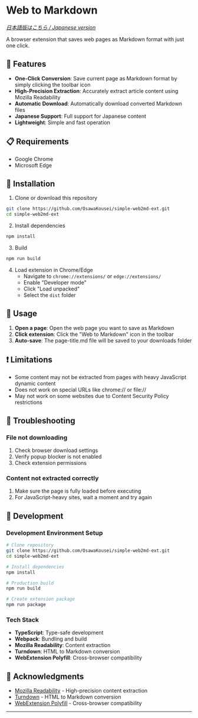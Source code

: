 # Web to Markdown

_[日本語版はこちら / Japanese version](README.md)_

A browser extension that saves web pages as Markdown format with just one click.

## 🌟 Features

- **One-Click Conversion**: Save current page as Markdown format by simply clicking the toolbar icon
- **High-Precision Extraction**: Accurately extract article content using Mozilla Readability
- **Automatic Download**: Automatically download converted Markdown files
- **Japanese Support**: Full support for Japanese content
- **Lightweight**: Simple and fast operation

## 📋 Requirements

- Google Chrome
- Microsoft Edge

## 🚀 Installation

1. Clone or download this repository

```bash
git clone https://github.com/OsawaKousei/simple-web2md-ext.git
cd simple-web2md-ext
```

2. Install dependencies

```bash
npm install
```

3. Build

```bash
npm run build
```

4. Load extension in Chrome/Edge
   - Navigate to `chrome://extensions/` or `edge://extensions/`
   - Enable "Developer mode"
   - Click "Load unpacked"
   - Select the `dist` folder

## 📖 Usage

1. **Open a page**: Open the web page you want to save as Markdown
2. **Click extension**: Click the "Web to Markdown" icon in the toolbar
3. **Auto-save**: The page-title.md file will be saved to your downloads folder

## ❗ Limitations

- Some content may not be extracted from pages with heavy JavaScript dynamic content
- Does not work on special URLs like chrome:// or file://
- May not work on some websites due to Content Security Policy restrictions

## 🐛 Troubleshooting

### File not downloading

1. Check browser download settings
2. Verify popup blocker is not enabled
3. Check extension permissions

### Content not extracted correctly

1. Make sure the page is fully loaded before executing
2. For JavaScript-heavy sites, wait a moment and try again

## 📝 Development

### Development Environment Setup

```bash
# Clone repository
git clone https://github.com/OsawaKousei/simple-web2md-ext.git
cd simple-web2md-ext

# Install dependencies
npm install

# Production build
npm run build

# Create extension package
npm run package
```

### Tech Stack

- **TypeScript**: Type-safe development
- **Webpack**: Bundling and build
- **Mozilla Readability**: Content extraction
- **Turndown**: HTML to Markdown conversion
- **WebExtension Polyfill**: Cross-browser compatibility

## 🙏 Acknowledgments

- [Mozilla Readability](https://github.com/mozilla/readability) - High-precision content extraction
- [Turndown](https://github.com/domchristie/turndown) - HTML to Markdown conversion
- [WebExtension Polyfill](https://github.com/mozilla/webextension-polyfill) - Cross-browser compatibility

---
